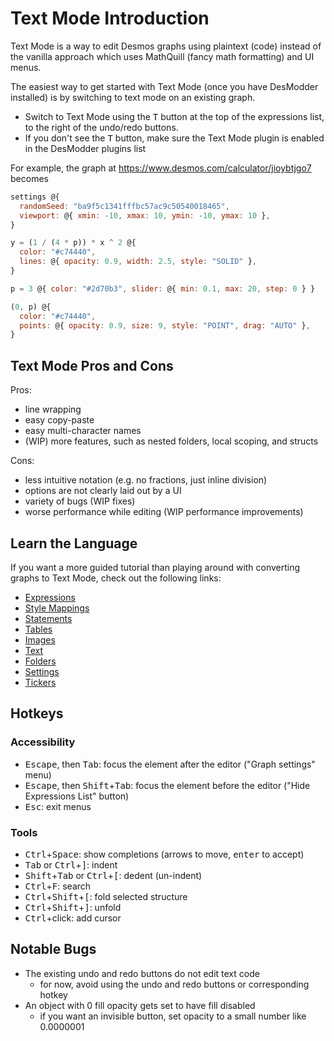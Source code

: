 # Text Mode Introduction

Text Mode is a way to edit Desmos graphs using plaintext (code) instead of the vanilla approach which uses MathQuill (fancy math formatting) and UI menus.

The easiest way to get started with Text Mode (once you have DesModder installed) is by switching to text mode on an existing graph.

- Switch to Text Mode using the <kbd>T</kbd> button at the top of the expressions list, to the right of the undo/redo buttons.
- If you don't see the <kbd>T</kbd> button, make sure the Text Mode plugin is enabled in the DesModder plugins list

For example, the graph at <https://www.desmos.com/calculator/jioybtjgo7> becomes

```js
settings @{
  randomSeed: "ba9f5c1341fffbc57ac9c50540018465",
  viewport: @{ xmin: -10, xmax: 10, ymin: -10, ymax: 10 },
}

y = (1 / (4 * p)) * x ^ 2 @{
  color: "#c74440",
  lines: @{ opacity: 0.9, width: 2.5, style: "SOLID" },
}

p = 3 @{ color: "#2d70b3", slider: @{ min: 0.1, max: 20, step: 0 } }

(0, p) @{
  color: "#c74440",
  points: @{ opacity: 0.9, size: 9, style: "POINT", drag: "AUTO" },
}
```

## Text Mode Pros and Cons

Pros:

- line wrapping
- easy copy-paste
- easy multi-character names
- (WIP) more features, such as nested folders, local scoping, and structs

Cons:

- less intuitive notation (e.g. no fractions, just inline division)
- options are not clearly laid out by a UI
- variety of bugs (WIP fixes)
- worse performance while editing (WIP performance improvements)

## Learn the Language

If you want a more guided tutorial than playing around with converting graphs to Text Mode, check out the following links:

- [Expressions](./expressions.md)
- [Style Mappings](./style-mappings.md)
- [Statements](./statements.md)
- [Tables](./tables.md)
- [Images](./images.md)
- [Text](./text.md)
- [Folders](./folders.md)
- [Settings](./settings.md)
- [Tickers](./tickers.md)

## Hotkeys

### Accessibility

- <kbd>Escape</kbd>, then <kbd>Tab</kbd>: focus the element after the editor ("Graph settings" menu)
- <kbd>Escape</kbd>, then <kbd>Shift</kbd>+<kbd>Tab</kbd>: focus the element before the editor ("Hide Expressions List" button)
- <kbd>Esc</kbd>: exit menus

### Tools

- <kbd>Ctrl</kbd>+<kbd>Space</kbd>: show completions (arrows to move, <kbd>enter</kbd> to accept)
- <kbd>Tab</kbd> or <kbd>Ctrl</kbd>+<kbd>]</kbd>: indent
- <kbd>Shift</kbd>+<kbd>Tab</kbd> or <kbd>Ctrl</kbd>+<kbd>[</kbd>: dedent (un-indent)
- <kbd>Ctrl</kbd>+<kbd>F</kbd>: search
- <kbd>Ctrl</kbd>+<kbd>Shift</kbd>+<kbd>[</kbd>: fold selected structure
- <kbd>Ctrl</kbd>+<kbd>Shift</kbd>+<kbd>]</kbd>: unfold
- <kbd>Ctrl</kbd>+click: add cursor

## Notable Bugs

- The existing undo and redo buttons do not edit text code
  - for now, avoid using the undo and redo buttons or corresponding hotkey
- An object with 0 fill opacity gets set to have fill disabled
  - if you want an invisible button, set opacity to a small number like 0.0000001
